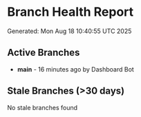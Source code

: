 # Branch Health Report
Generated: Mon Aug 18 10:40:55 UTC 2025

## Active Branches
- **main** - 16 minutes ago by Dashboard Bot

## Stale Branches (>30 days)
No stale branches found
